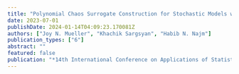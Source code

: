 ```yaml
---
title: "Polynomial Chaos Surrogate Construction for Stochastic Models with Parametric Uncertainty"
date: 2023-07-01
publishDate: 2024-01-14T04:09:23.170081Z
authors: ["Joy N. Mueller", "Khachik Sargsyan", "Habib N. Najm"]
publication_types: ["6"]
abstract: ""
featured: false
publication: "*14th International Conference on Applications of Statistics and Probability in Civil Engineering (ICASP14), Dublin, Ireland*"
---
```


